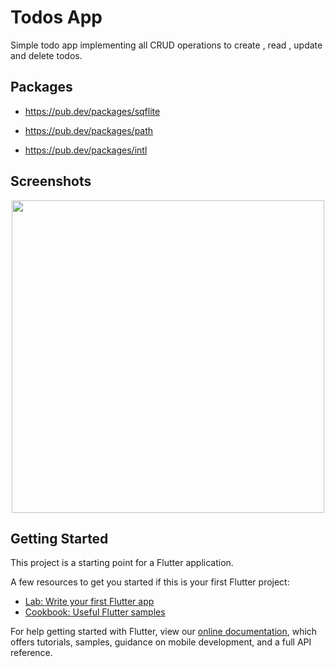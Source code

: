 # Todos App

Simple todo app implementing all CRUD operations to create , read , update and delete todos.


## Packages

* https://pub.dev/packages/sqflite

* https://pub.dev/packages/path

* https://pub.dev/packages/intl


## Screenshots

<p align="center">
  <img src="assets/screenshots.gif" height="500em" />
</p>


## Getting Started

This project is a starting point for a Flutter application.

A few resources to get you started if this is your first Flutter project:

- [Lab: Write your first Flutter app](https://flutter.dev/docs/get-started/codelab)
- [Cookbook: Useful Flutter samples](https://flutter.dev/docs/cookbook)

For help getting started with Flutter, view our
[online documentation](https://flutter.dev/docs), which offers tutorials,
samples, guidance on mobile development, and a full API reference.
